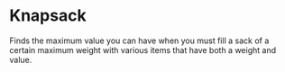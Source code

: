 # Knapsack

Finds the maximum value you can have when you must fill a sack of a certain maximum weight with various items that have both a weight and value.